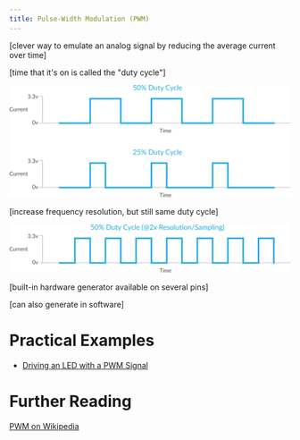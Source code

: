 ```yaml
---
title: Pulse-Width Modulation (PWM)
---
```


[clever way to emulate an analog signal by reducing the average current over time]

[time that it's on is called the "duty cycle"]

![50% and 25% Duty Cycle](PWM_50p_v_25p_DutyCycle.svg)

[increase frequency resolution, but still same duty cycle]

![50% Duty Cycle @2x frequency resolution](PWM_50p_2xRes_DutyCycle.svg)


[built-in hardware generator available on several pins]

[can also generate in software]

# Practical Examples

* [Driving an LED with a PWM Signal](../../../../../Hardware/Circuits/LEDs/Driving_w_PWM)

# Further Reading

[PWM on Wikipedia](https://www.wikiwand.com/en/Pulse-width_modulation)


